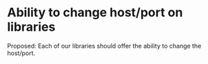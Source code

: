 # Ability to change host/port on libraries

Proposed: Each of our libraries should offer the ability to change the host/port.
